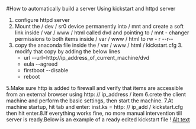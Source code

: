#How to automatically build a server Using kickstart and httpd server 
1. configure httpd server
2.  Mount the / dev / sr0 device permanently into / mnt
and create a soft link inside / var / www / html called dvd
and pointing to / mnt - changer permissions to both items inside / var / www / html to rw - r --r-- 
2. copy the anaconda file inside the / var / www / html / kickstart.cfg 3.
modify that copy by adding the below lines
    - url --url=http://ip_address_of_current_machine/dvd 
    - eula --agreed
    - firstboot --disable
    - reboot


5.Make sure http is added to firewall
    and verify that items are accessible
from an external browser using http: // ip_address / item 6.crete the client machine
    and perform the basic settings,
    then start the machine.
7.At machine startup,
    hit tab
    and enter: inst.ks = http: // ip_add / kickstart.cfg then hit enter.8.If everything works fine,
    no more manual intervention till server is ready.Below is an example of a ready edited kickstart file ! [Alt text](image.png)
